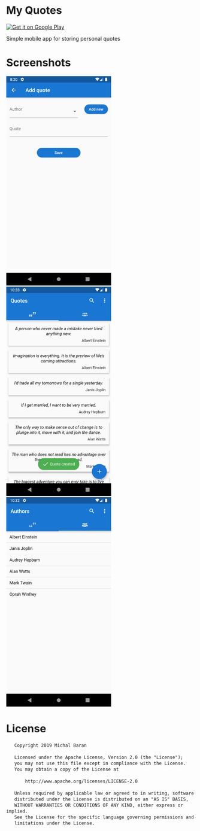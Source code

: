 # My Quotes


[![Get it on Google Play][Play Store Badge]][Play Store]

Simple mobile app for storing personal quotes

# Screenshots
<img src="screenshots/screenshot-1.png" width="280px" />   <img src="screenshots/screenshot-2.png" width="280px" />   <img src="screenshots/screenshot-3.png" width="280px" />

# License
```
   Copyright 2019 Michal Baran

   Licensed under the Apache License, Version 2.0 (the "License");
   you may not use this file except in compliance with the License.
   You may obtain a copy of the License at

       http://www.apache.org/licenses/LICENSE-2.0

   Unless required by applicable law or agreed to in writing, software
   distributed under the License is distributed on an "AS IS" BASIS,
   WITHOUT WARRANTIES OR CONDITIONS OF ANY KIND, either express or implied.
   See the License for the specific language governing permissions and
   limitations under the License.
```

[Play Store]: https://play.google.com/store/apps/details?id=io.blacklagoonapps.quotes
[Play Store Badge]: https://play.google.com/intl/en_us/badges/images/badge_new.png
